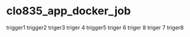 # clo835_app_docker_job

trigger1
trigger2
triger3
triger 4
trigger5
triger 6
triger 8
triger 7
triger8
